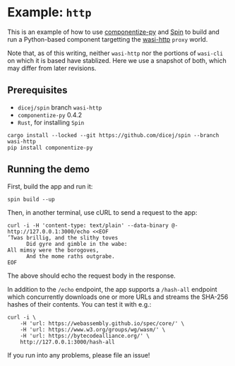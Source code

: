 # Example: `http`

This is an example of how to use [componentize-py] and [Spin] to build and run a
Python-based component targetting the [wasi-http] `proxy` world.

Note that, as of this writing, neither `wasi-http` nor the portions of
`wasi-cli` on which it is based have stablized.  Here we use a snapshot of both,
which may differ from later revisions.

[componentize-py]: https://github.com/dicej/componentize-py
[Spin]: https://github.com/fermyon/spin
[wasi-http]: https://github.com/WebAssembly/wasi-http

## Prerequisites

* `dicej/spin` branch `wasi-http`
* `componentize-py` 0.4.2
* `Rust`, for installing `Spin`

```
cargo install --locked --git https://github.com/dicej/spin --branch wasi-http
pip install componentize-py
```

## Running the demo

First, build the app and run it:

```
spin build --up
```

Then, in another terminal, use cURL to send a request to the app:

```
curl -i -H 'content-type: text/plain' --data-binary @- http://127.0.0.1:3000/echo <<EOF
’Twas brillig, and the slithy toves
      Did gyre and gimble in the wabe:
All mimsy were the borogoves,
      And the mome raths outgrabe.
EOF
```

The above should echo the request body in the response.

In addition to the `/echo` endpoint, the app supports a `/hash-all` endpoint
which concurrently downloads one or more URLs and streams the SHA-256 hashes of
their contents.  You can test it with e.g.:

```
curl -i \
    -H 'url: https://webassembly.github.io/spec/core/' \
    -H 'url: https://www.w3.org/groups/wg/wasm/' \
    -H 'url: https://bytecodealliance.org/' \
    http://127.0.0.1:3000/hash-all
```

If you run into any problems, please file an issue!
